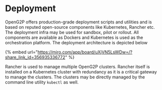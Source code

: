 # Deployment

OpenG2P offers production-grade deployment scripts and utilities and is based on reputed open-source components like Kubernetes, Rancher etc. The deployment infra may be used for sandbox, pilot or rollout. All components are available as Dockers and Kubernetes is used as the orchestration platform. The deployment architecture is depicted below



{% embed url="https://miro.com/app/board/uXjVN5LsWDw=/?share_link_id=356935336772" %}

Rancher is used to manage multiple OpenG2P clusters. Rancher itself is installed on a Kubernetes cluster with redundancy as it is a critical gateway to manage the clusters.  The clusters may be directly managed by the command line utility `kubectl` as well.
